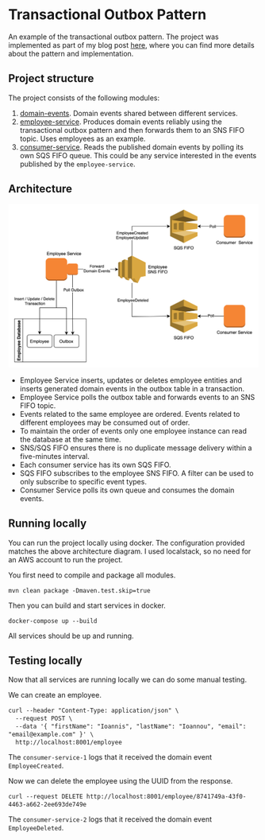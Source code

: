# Transactional Outbox Pattern

An example of the transactional outbox pattern. The project was implemented as part of my blog post [here](), where you 
can find more details about the pattern and implementation.

## Project structure

The project consists of the following modules:
1) [domain-events](./domain-events). Domain events shared between different services.
2) [employee-service](./employee-service). Produces domain events reliably using the transactional outbox pattern 
   and then forwards them to an SNS FIFO topic. Uses employees as an example.
3) [consumer-service](./consumer-service). Reads the published domain events by polling its own SQS FIFO queue. This 
   could be any service interested in the events published by the `employee-service`.

## Architecture

![alt text](./.images/diagram.png)

* Employee Service inserts, updates or deletes employee entities and inserts generated domain events in the outbox table in a transaction.
* Employee Service polls the outbox table and forwards events to an SNS FIFO topic. 
* Events related to the same employee are ordered. Events related to different employees may be consumed out of order.
* To maintain the order of events only one employee instance can read the database at the same time.
* SNS/SQS FIFO ensures there is no duplicate message delivery within a five-minutes interval.
* Each consumer service has its own SQS FIFO.
* SQS FIFO subscribes to the employee SNS FIFO. A filter can be used to only subscribe to specific event types.
* Consumer Service polls its own queue and consumes the domain events.

## Running locally

You can run the project locally using docker. The configuration provided matches the 
above architecture diagram. I used localstack, so no need for an AWS account to run the project.

You first need to compile and package all modules.
```shell
mvn clean package -Dmaven.test.skip=true
```

Then you can build and start services in docker.
```shell
docker-compose up --build
```

All services should be up and running. 

## Testing locally

Now that all services are running locally we can do some manual testing.

We can create an employee.
```shell
curl --header "Content-Type: application/json" \
  --request POST \
  --data '{ "firstName": "Ioannis", "lastName": "Ioannou", "email": "email@example.com" }' \
  http://localhost:8001/employee
```

The `consumer-service-1` logs that it received the domain event `EmployeeCreated`. 

Now we can delete the employee using the UUID from the response.
```shell
curl --request DELETE http://localhost:8001/employee/8741749a-43f0-4463-a662-2ee693de749e
```

The `consumer-service-2` logs that it received the domain event `EmployeeDeleted`.








